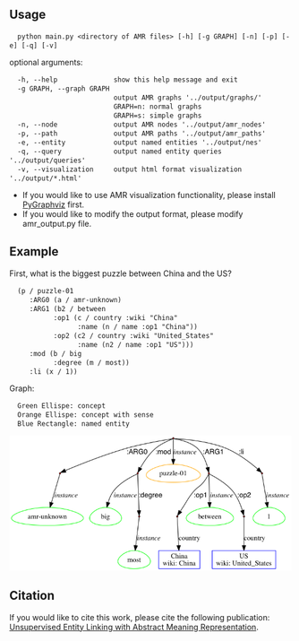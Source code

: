 ## Usage

      python main.py <directory of AMR files> [-h] [-g GRAPH] [-n] [-p] [-e] [-q] [-v]



optional arguments:

      -h, --help              show this help message and exit
      -g GRAPH, --graph GRAPH
                              output AMR graphs '../output/graphs/' 
                              GRAPH=n: normal graphs
                              GRAPH=s: simple graphs
      -n, --node              output AMR nodes '../output/amr_nodes'
      -p, --path              output AMR paths '../output/amr_paths'
      -e, --entity            output named entities '../output/nes'
      -q, --query             output named entity queries '../output/queries'
      -v, --visualization     output html format visualization '../output/*.html'

- If you would like to use AMR visualization functionality, please install [PyGraphviz](https://pygraphviz.github.io/) first.<br>
- If you would like to modify the output format, please modify amr_output.py file.

## Example
   First, what is the biggest puzzle between China and the US?<br>

      (p / puzzle-01
         :ARG0 (a / amr-unknown)
         :ARG1 (b2 / between
               :op1 (c / country :wiki "China"
                     :name (n / name :op1 "China"))
               :op2 (c2 / country :wiki "United_States"
                     :name (n2 / name :op1 "US")))
         :mod (b / big
               :degree (m / most))
         :li (x / 1))

Graph:<br>

      Green Ellispe: concept
      Orange Ellispe: concept with sense
      Blue Rectangle: named entity
![alt tag](https://github.com/panx27/amr-reader/blob/master/example.png)

## Citation
If you would like to cite this work, please cite the following publication: <br>
[Unsupervised Entity Linking with Abstract Meaning Representation](http://nlp.cs.rpi.edu/paper/amrel.pdf).
